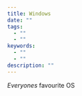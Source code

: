 ```yaml
---
title: Windows
date: ""
tags:
  - ""
  - ""
keywords:
  - ""
  - ""
description: ""
---
```


*Everyones* favourite OS
